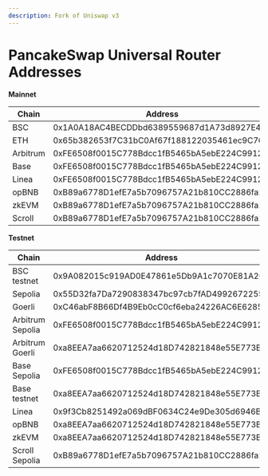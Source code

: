 ```yaml
---
description: Fork of Uniswap v3
---
```


# PancakeSwap Universal Router Addresses

**Mainnet**

| Chain | Address
| ------------------------------------------ | ------------------------------------------ |
| BSC | 0x1A0A18AC4BECDDbd6389559687d1A73d8927E416 | 
| ETH | 0x65b382653f7C31bC0Af67f188122035461ec9C76 | 
| Arbitrum | 0xFE6508f0015C778Bdcc1fB5465bA5ebE224C9912 | 
| Base | 0xFE6508f0015C778Bdcc1fB5465bA5ebE224C9912 | 
| Linea | 0xFE6508f0015C778Bdcc1fB5465bA5ebE224C9912 | 
| opBNB | 0xB89a6778D1efE7a5b7096757A21b810CC2886fa1 | 
| zkEVM | 0xB89a6778D1efE7a5b7096757A21b810CC2886fa1 | 
| Scroll | 0xB89a6778D1efE7a5b7096757A21b810CC2886fa1 | 

**Testnet**

| Chain | Address
| ------------------------------------------ | ------------------------------------------ |
| BSC testnet | 0x9A082015c919AD0E47861e5Db9A1c7070E81A2C7 | 
| Sepolia | 0x55D32fa7Da7290838347bc97cb7fAD4992672255 | 
| Goerli | 0xC46abF8B66Df4B9Eb0cC0cf6eba24226AC6E6285 | 
| Arbitrum Sepolia | 0xFE6508f0015C778Bdcc1fB5465bA5ebE224C9912 | 
| Arbitrum Goerli | 0xa8EEA7aa6620712524d18D742821848e55E773B5 | 
| Base Sepolia | 0xFE6508f0015C778Bdcc1fB5465bA5ebE224C9912 | 
| Base testnet | 0xa8EEA7aa6620712524d18D742821848e55E773B5 | 
| Linea | 0x9f3Cb8251492a069dBF0634C24e9De305d6946B8 | 
| opBNB | 0xa8EEA7aa6620712524d18D742821848e55E773B5 | 
| zkEVM | 0xa8EEA7aa6620712524d18D742821848e55E773B5 | 
| Scroll Sepolia | 0xB89a6778D1efE7a5b7096757A21b810CC2886fa1 | 